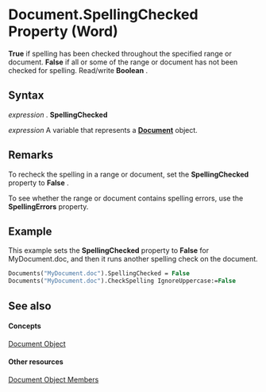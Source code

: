 
# Document.SpellingChecked Property (Word)

 **True** if spelling has been checked throughout the specified range or document. **False** if all or some of the range or document has not been checked for spelling. Read/write **Boolean** .


## Syntax

 _expression_ . **SpellingChecked**

 _expression_ A variable that represents a **[Document](8d83487a-2345-a036-a916-971c9db5b7fb.md)** object.


## Remarks

To recheck the spelling in a range or document, set the  **SpellingChecked** property to **False** .

To see whether the range or document contains spelling errors, use the  **SpellingErrors** property.


## Example

This example sets the  **SpellingChecked** property to **False** for MyDocument.doc, and then it runs another spelling check on the document.


```vb
Documents("MyDocument.doc").SpellingChecked = False 
Documents("MyDocument.doc").CheckSpelling IgnoreUppercase:=False
```


## See also


#### Concepts


[Document Object](8d83487a-2345-a036-a916-971c9db5b7fb.md)
#### Other resources


[Document Object Members](fc9ab457-0888-f917-3d52-387168ac23b9.md)
